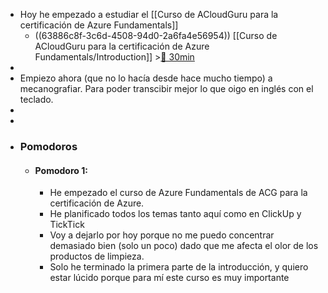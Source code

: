 - Hoy he empezado a estudiar el [[Curso de ACloudGuru para la certificación de Azure Fundamentals]]
	- ((63886c8f-3c6d-4508-94d0-2a6fa4e56954)) [[Curso de ACloudGuru para la certificación de Azure Fundamentals/Introduction]] >[🍅 30min](#agenda-pomo://?t=f-1669886036741-1800)
-
- Empiezo ahora (que no lo hacía desde hace mucho tiempo) a mecanografiar. Para poder transcibir mejor lo que oigo en inglés con el teclado.
-
-
- ### Pomodoros
	- #### Pomodoro 1:
		- He empezado el curso de Azure Fundamentals de ACG para la certificación de Azure.
		- He planificado todos los temas tanto aquí como en ClickUp y TickTick
		- Voy a dejarlo por hoy porque no me puedo concentrar demasiado bien (solo un poco) dado que me afecta el olor de los productos de limpieza.
		- Solo he terminado la primera parte de la introducción, y quiero estar lúcido porque para mí este curso es muy importante